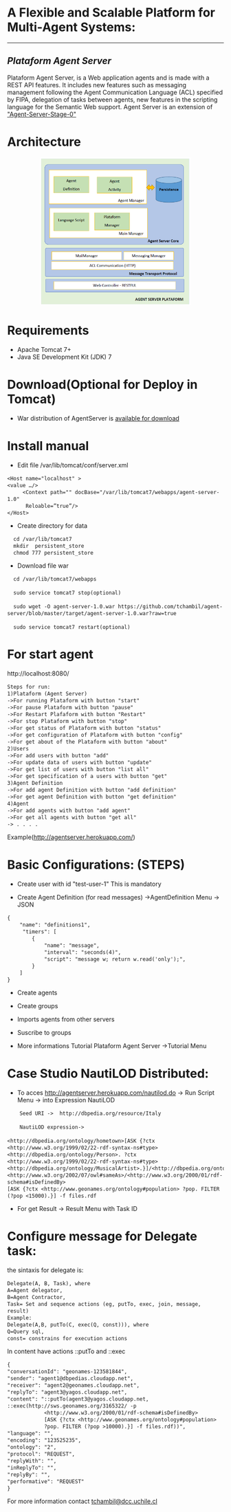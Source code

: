 ﻿# A Flexible and Scalable Platform for Multi-Agent Systems: 
---
*Plataform Agent Server*
---
 Plataform Agent Server, is a Web application agents and is made with a REST API features. It includes new features such as messaging management following the Agent Communication Language (ACL) specified by FIPA, delegation of tasks between agents, new features in the scripting language for the Semantic Web support.
 Agent Server is an extension of ["Agent-Server-Stage-0"](http://basetechnology.blogspot.com/2012_03_01_archive.html)
 
 # Architecture
 
<p align="center">
  <img src="https://github.com/tchambil/agent-server/blob/master/architecture.png" width="350"/> 
</p>

# Requirements
+ Apache Tomcat 7+
+ Java SE Development Kit (JDK) 7

# Download(Optional for Deploy in Tomcat) 
+ War distribution of AgentServer is [available for download](https://github.com/tchambil/agent-server/blob/master/target/agent-server-1.0.war)

# Install manual

+ Edit file /var/lib/tomcat/conf/server.xml 

```shell
<Host name="localhost" >
<value …/>
     <Context path="" docBase="/var/lib/tomcat7/webapps/agent-server-1.0"
      Reloable=”true”/>
</Host>
```

+ Create directory for data

 ```shell  
   cd /var/lib/tomcat7
   mkdir  persistent_store 
   chmod 777 persistent_store 
```

+ Download file war 
 ```shell    
   cd /var/lib/tomcat7/webapps
   
   sudo service tomcat7 stop(optional)

   sudo wget -O agent-server-1.0.war https://github.com/tchambil/agent-server/blob/master/target/agent-server-1.0.war?raw=true
   
   sudo service tomcat7 restart(optional)
```

# For start agent

http://localhost:8080/ 

```shell 
Steps for run:
1)Plataform (Agent Server)
->For running Plataform with button "start"
->For pause Plataform with button "pause"
->For Restart Plafaform with button "Restart"
->For stop Plataform with button "stop"
->For get status of Plataform with button "status"
->For get configuration of Plataform with button "config"
->For get about of the Plataform with button "about"
2)Users
->For add users with button "add"
->For update data of users with button "update"
->For get list of users with button "list all"
->For get specification of a users with button "get" 
3)Agent Definition
->For add agent Definition with button "add definition" 
->For get agent Definition with button "get definition" 
4)Agent
->For add agents with button "add agent" 
->For get all agents with button "get all"
-> . . . .
```
Example(http://agentserver.herokuapp.com/)

# Basic Configurations: (STEPS)

+ Create user with id "test-user-1" This is mandatory

+ Create Agent Definition (for read messages)
   ->AgentDefinition Menu -> JSON

```shell
{
    "name": "definitions1",
     "timers": [
        {
            "name": "message",
            "interval": "seconds(4)",
            "script": "message w; return w.read('only');",
        }
    ]
}
```
+ Create agents 

+ Create groups

+ Imports agents from other servers

+ Suscribe to groups

+ More informations Tutorial Plataform Agent Server
 ->Tutorial Menu 


# Case Studio NautiLOD Distributed:
+ To acces http://agentserver.herokuapp.com/nautilod.do
  -> Run Script Menu ->  into Expression NautiLOD

```shell
	Seed URI ->  http://dbpedia.org/resource/Italy
	
	NautiLOD expression->

<http://dbpedia.org/ontology/hometown>[ASK {?ctx <http://www.w3.org/1999/02/22-rdf-syntax-ns#type> 
<http://dbpedia.org/ontology/Person>. ?ctx <http://www.w3.org/1999/02/22-rdf-syntax-ns#type> 
<http://dbpedia.org/ontology/MusicalArtist>.}]/<http://dbpedia.org/ontology/birthPlace>/
<http://www.w3.org/2002/07/owl#sameAs>/<http://www.w3.org/2000/01/rdf-schema#isDefinedBy>
[ASK {?ctx <http://www.geonames.org/ontology#population> ?pop. FILTER (?pop <15000).}] -f files.rdf

```

+ For get Result -> Result Menu with Task ID 

# Configure message for Delegate task:
the sintaxis for delegate is:
```shell
Delegate(A, B, Task), where
A=Agent delegator,
B=Agent Contractor,
Task= Set and sequence actions (eg, putTo, exec, join, message, result)
Example:
Delegate(A,B, putTo(C, exec(Q, const))), where
Q=Query sql,
const= constrains for execution actions
```
In content have actions ::putTo and ::exec

```shell
{ 
"conversationId": "geonames-123581844", 
"sender": "agent1@dbpedias.cloudapp.net", 
"receiver": "agent2@geonames.cloudapp.net", 
"replyTo": "agent3@yagos.cloudapp.net", 
"content": "::putTo(agent3@yagos.cloudapp.net, ::exec(http://sws.geonames.org/3165322/ -p 
			<http://www.w3.org/2000/01/rdf-schema#isDefinedBy> 
			[ASK {?ctx <http://www.geonames.org/ontology#population> 
			?pop. FILTER (?pop >10000).}] -f files.rdf))", 
"language": "", 
"encoding": "123525235", 
"ontology": "2", 
"protocol": "REQUEST", 
"replyWith": "",
"inReplyTo": "",
"replyBy": "", 
"performative": "REQUEST" 
}
```


For more information contact tchambil@dcc.uchile.cl

